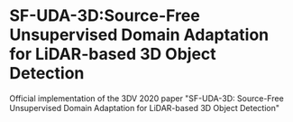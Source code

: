 # SF-UDA-3D:Source-Free Unsupervised Domain Adaptation for LiDAR-based 3D Object Detection

Official implementation of the 3DV 2020 paper "SF-UDA-3D: Source-Free Unsupervised Domain Adaptation for LiDAR-based 3D Object Detection"



